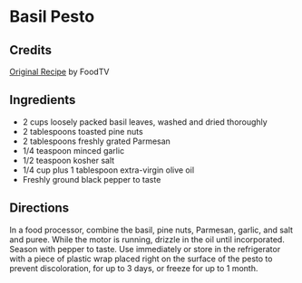 # Basil Pesto 

## Credits

[Original Recipe](http://www.foodtv.com/foodtv/recipe/0,6255,17123,FF.html "http://www.foodtv.com/foodtv/recipe/0,6255,17123,FF.html") by FoodTV

## Ingredients

- 2 cups loosely packed basil leaves, washed and dried thoroughly
- 2 tablespoons toasted pine nuts
- 2 tablespoons freshly grated Parmesan
- 1/4 teaspoon minced garlic
- 1/2 teaspoon kosher salt
- 1/4 cup plus 1 tablespoon extra-virgin olive oil
- Freshly ground black pepper to taste

## Directions

In a food processor, combine the basil, pine nuts, Parmesan, garlic, and salt and puree. While the motor is running, drizzle in the oil until incorporated. Season with pepper to taste. Use immediately or store in the refrigerator with a piece of plastic wrap placed right on the surface of the pesto to prevent discoloration, for up to 3 days, or freeze for up to 1 month.

